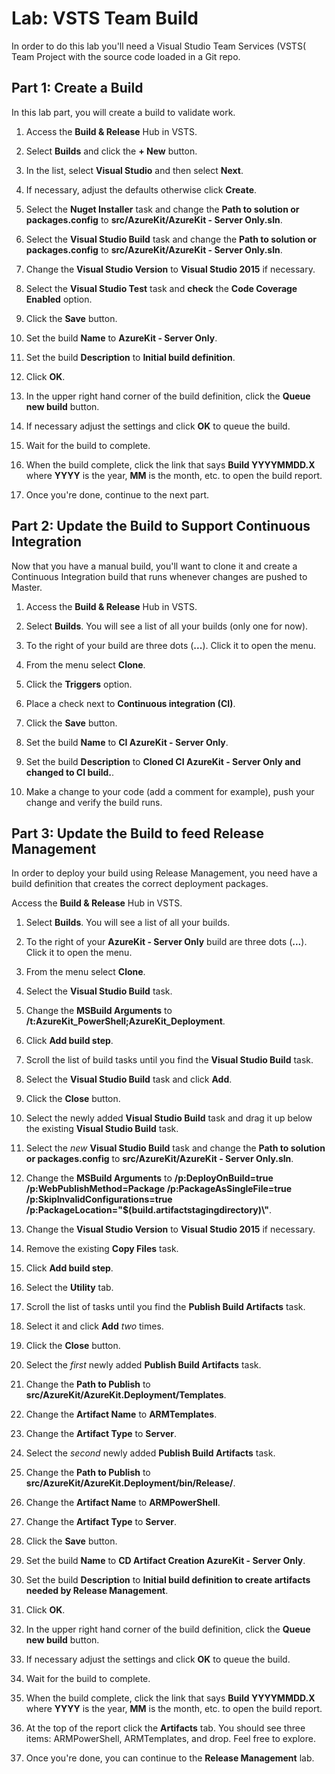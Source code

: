 # Lab: VSTS Team Build

In order to do this lab you'll need a Visual Studio Team Services (VSTS( Team Project with the source code loaded in a Git repo.

## Part 1: Create a Build

In this lab part, you will create a build to validate work.

1.	Access the **Build & Release** Hub in VSTS.

1.	Select **Builds** and click the **+ New** button.

1.	In the list, select **Visual Studio** and then select **Next**.

1.	If necessary, adjust the defaults otherwise click **Create**.

1.	Select the **Nuget Installer** task and change the **Path to solution or packages.config** to **src/AzureKit/AzureKit - Server Only.sln**.

1.	Select the **Visual Studio Build** task and change the **Path to solution or packages.config** to **src/AzureKit/AzureKit - Server Only.sln**.

1.	Change the **Visual Studio Version** to **Visual Studio 2015** if necessary.
	
1.	Select the **Visual Studio Test** task and **check** the **Code Coverage Enabled** option.

1.	Click the **Save** button.

1.	Set the build **Name** to **AzureKit - Server Only**.
	
1.	Set the build **Description** to **Initial build definition**.
	
1.	Click **OK**.

1.	In the upper right hand corner of the build definition, click the **Queue new build** button.
	
1.	If necessary adjust the settings and click **OK** to queue the build.
	
1.	Wait for the build to complete. 

1.	When the build complete, click the link that says **Build YYYYMMDD.X** where **YYYY** is the year, **MM** is the month, etc. to open the build report.

1.	Once you're done, continue to the next part.

## Part 2: Update the Build to Support Continuous Integration

Now that you have a manual build, you'll want to clone it and create a Continuous Integration build that runs whenever changes are pushed to Master.

1.	Access the **Build & Release** Hub in VSTS.

1.	Select **Builds**. You will see a list of all your builds (only one for now).
	
1.	To the right of your build are three dots (**...**). Click it to open the menu.

1.	From the menu select **Clone**.
	
1.	Click the **Triggers** option.
	
1.	Place a check next to **Continuous integration (CI)**. 

1.	Click the **Save** button.

1.	Set the build **Name** to **CI AzureKit - Server Only**.
	
1.	Set the build **Description** to **Cloned CI AzureKit - Server Only and changed to CI build.**.
	
1.	Make a change to your code (add a comment for example), push your change and verify the build runs.

## Part 3: Update the Build to feed Release Management

In order to deploy your build using Release Management, you need have a build definition that creates the correct deployment packages.

Access the **Build & Release** Hub in VSTS.

1.	Select **Builds**. You will see a list of all your builds.
	
1.	To the right of your **AzureKit - Server Only** build are three dots (**...**). Click it to open the menu.

1.	From the menu select **Clone**.
	
1.	Select the **Visual Studio Build** task.

1.	Change the **MSBuild Arguments** to **/t:AzureKit_PowerShell;AzureKit_Deployment**.

1.	Click **Add build step**.

1.  Scroll the list of build tasks until you find the **Visual Studio Build** task. 

1.	Select the **Visual Studio Build** task and click **Add**.

1.	Click the **Close** button.

1.	Select the newly added **Visual Studio Build** task and drag it up below the existing **Visual Studio Build** task.

1.	Select the *new* **Visual Studio Build** task and change the **Path to solution or packages.config** to **src/AzureKit/AzureKit - Server Only.sln**.

1.	Change the **MSBuild Arguments** to **/p:DeployOnBuild=true /p:WebPublishMethod=Package /p:PackageAsSingleFile=true /p:SkipInvalidConfigurations=true /p:PackageLocation="$(build.artifactstagingdirectory)\\"**.
	
1.	Change the **Visual Studio Version** to **Visual Studio 2015** if necessary.
	
1.	Remove the existing **Copy Files** task.
	
1.	Click **Add build step**.

1.	Select the **Utility** tab.

1.  Scroll the list of tasks until you find the **Publish Build Artifacts** task. 

1.	Select it and click **Add** *two* times.

1.	Click the **Close** button.

1.	Select the *first* newly added **Publish Build Artifacts** task.
	
1.	Change the **Path to Publish** to **src/AzureKit/AzureKit.Deployment/Templates**.

1.	Change the **Artifact Name** to **ARMTemplates**.

1.	Change the **Artifact Type** to **Server**.
	
1.	Select the *second* newly added **Publish Build Artifacts** task.
	
1.	Change the **Path to Publish** to **src/AzureKit/AzureKit.Deployment/bin/Release/**.

1.	Change the **Artifact Name** to **ARMPowerShell**.

1.	Change the **Artifact Type** to **Server**.

1.	Click the **Save** button.

1.	Set the build **Name** to **CD Artifact Creation AzureKit - Server Only**.
	
1.	Set the build **Description** to **Initial build definition to create artifacts needed by Release Management**.
	
1.	Click **OK**.

1.	In the upper right hand corner of the build definition, click the **Queue new build** button.
	
1.	If necessary adjust the settings and click **OK** to queue the build.
	
1.	Wait for the build to complete. 

1.	When the build complete, click the link that says **Build YYYYMMDD.X** where **YYYY** is the year, **MM** is the month, etc. to open the build report.

1.	At the top of the report click the **Artifacts** tab. You should see three items: ARMPowerShell, ARMTemplates, and drop. Feel free to explore.

1.	Once you're done, you can continue to the **Release Management** lab.

